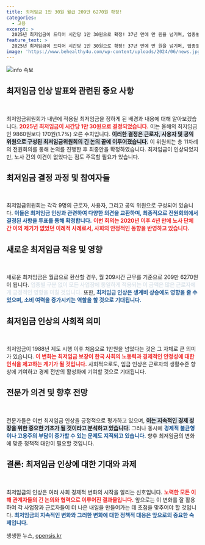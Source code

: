 ```yaml
---
title: 최저임금 1만 30원 월급 209만 6270원 확정!
categories:
  - 고용
excerpt: >
  2025년 최저임금이 드디어 시간당 1만 30원으로 확정! 37년 만에 만 원을 넘기며, 업종별 구분 없이 모든 사업장에 적용됩니다. 이의 제기도 4년 만에 없었던 이번 결정의 배경과 의미를 살펴보세요!
feature_text: >
  2025년 최저임금이 드디어 시간당 1만 30원으로 확정! 37년 만에 만 원을 넘기며, 업종별 구분 없이 모든 사업장에 적용됩니다. 이의 제기도 4년 만에 없었던 이번 결정의 배경과 의미를 살펴보세요!
image: 'https://www.behealthy4u.com/wp-content/uploads/2024/06/news.jpg'
---
```


<p><img src="https://www.behealthy4u.com/wp-content/uploads/2024/06/news.jpg" alt="info 속보" /></p>

<h2 data-ke-size="size26">최저임금 인상 발표와 관련된 중요 사항</h2>

<p data-ke-size="size16">&nbsp;</p>

<p>최저임금위원회가 내년에 적용될 최저임금을 정하게 된 배경과 내용에 대해 알아보겠습니다. <b><span style="color: #ee2323;">2025년 최저임금이 시간당 1만 30원으로 결정되었습니다.</span></b> 이는 올해의 최저임금인 9860원보다 170원(1.7%) 오른 수치입니다. <b><span style="background-color: #21538527;">이러한 결정은 근로자, 사용자 및 공익 위원으로 구성된 최저임금위원회의 긴 논의 끝에 이루어졌습니다.</span></b> 이 위원회는 총 11차례의 전원회의를 통해 논의를 진행한 후 최종안을 확정하였습니다. 최저임금이 인상되었지만, 노사 간의 이견이 없었다는 점도 주목할 필요가 있습니다. </p>

<h2 data-ke-size="size26">최저임금 결정 과정 및 참여자들</h2>

<p data-ke-size="size16">&nbsp;</p>

<p>최저임금위원회는 각각 9명의 근로자, 사용자, 그리고 공익 위원으로 구성되어 있습니다. <b><span style="color: #1a5490;">이들은 최저임금 인상과 관련하여 다양한 의견을 교환하며, 최종적으로 전원회의에서 결정된 사항을 투표를 통해 확정합니다.</span></b>  <b><span style="color: #ee2323;">이번 회의는 2020년 이후 4년 만에 노사 단체 간 이의 제기가 없었던 이례적 사례로서, 사회의 안정적인 동향을 반영하고 있습니다.</span></b></p>

<h2 data-ke-size="size26">새로운 최저임금 적용 및 영향</h2>

<p data-ke-size="size16">&nbsp;</p>

<p>새로운 최저임금은 월급으로 환산할 경우, 월 209시간 근무를 기준으로 209만 6270원이 됩니다. <b><span style="color: #21538527;">업종별 구분 없이 모든 사업장에 동일하게 적용되는 이 금액은 많은 근로자에게 긍정적인 영향을 미칠 것입니다.</span></b>  또한, <b><span style="color: #1a5490;">최저임금 인상은 생계비 상승에도 영향을 줄 수 있으며, 소비 여력을 증가시키는 역할을 할 것으로 기대됩니다.</span></b></p>

<h2 data-ke-size="size26">최저임금 인상의 사회적 의미</h2>

<p data-ke-size="size16">&nbsp;</p>

<p>최저임금이 1988년 제도 시행 이후 처음으로 1만원을 넘었다는 것은 그 자체로 큰 의미가 있습니다. <b><span style="color: #ee2323;">이 변화는 최저임금 보장이 한국 사회의 노동력과 경제적인 안정성에 대한 인식을 제고하는 계기가 될 것입니다.</span></b> 사회적으로도, 임금 인상은 근로자의 생활수준 향상에 기여하고 경제 전반의 활성화에 기여할 것으로 기대됩니다.</p>

<h2 data-ke-size="size26">전문가 의견 및 향후 전망</h2>

<p data-ke-size="size16">&nbsp;</p>

<p>전문가들은 이번 최저임금 인상을 긍정적으로 평가하고 있으며, <b><span style="background-color: #21538527;">이는 지속적인 경제 성장을 위한 중요한 기초가 될 것이라고 분석하고 있습니다.</span></b> 그러나 동시에 <b><span style="color: #1a5490;">경제적 불균형이나 고용주의 부담이 증가할 수 있는 문제도 지적되고 있습니다.</span></b> 향후 최저임금의 변화에 맞춘 정책적 대안이 필요할 것입니다.</p>

<h2 data-ke-size="size26">결론: 최저임금 인상에 대한 기대와 과제</h2>

<p data-ke-size="size16">&nbsp;</p>

<p>최저임금의 인상은 여러 사회 경제적 변화의 시작을 알리는 신호입니다. <b><span style="color: #ee2323;">노력한 모든 이해 관계자들의 긴 논의와 협력으로 이루어진 결과물입니다.</span></b> 앞으로는 이 변화를 잘 활용하여 각 사업장과 근로자들이 더 나은 내일을 만들어가는 데 초점을 맞추어야 할 것입니다. <b><span style="color: #1a5490;">최저임금의 지속적인 변화와 그러한 변화에 대한 정책적 대응은 앞으로의 중요한 숙제입니다.</span></b></p>
생생한 뉴스, <a href="https://opensis.kr" rel="dofollow">opensis.kr</a>


